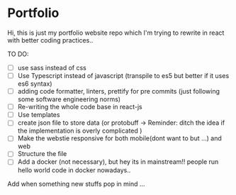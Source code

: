 # Portfolio

Hi, this is just my portfolio website repo which I'm trying to rewrite in react with better coding practices..

TO DO:
- [ ] use sass instead of css
- [ ] Use Typescript instead of javascript (transpile to es5 but better if it uses es6 syntax)
- [ ] adding code formatter, linters, prettify for pre commits (just following some software engineering norms)
- [ ] Re-writing the whole code base in react-js
- [ ] Use templates
- [ ] create json file to store data (or protobuff -> Reminder: ditch the idea if the implementation is overly complicated )
- [ ] Make the webstie responsive for both mobile(dont want to but ...) and web
- [ ] Structure the file
- [ ] Add a docker (not necessary), but hey its in mainstream!! people run hello world code in docker nowadays..

Add when something new stuffs pop in mind ...
